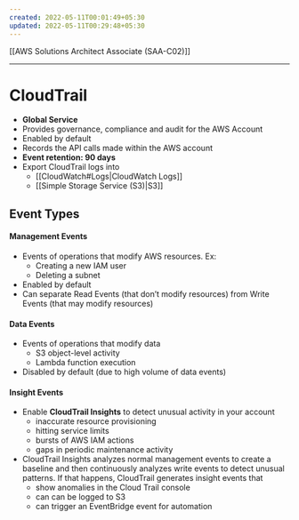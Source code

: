 ```yaml
---
created: 2022-05-11T00:01:49+05:30
updated: 2022-05-11T00:29:48+05:30
---
```

[[AWS Solutions Architect Associate (SAA-C02)]]

---
# CloudTrail
- **Global Service**
- Provides governance, compliance and audit for the AWS Account
- Enabled by default
- Records the API calls made within the AWS account
- **Event retention: 90 days**
- Export CloudTrail logs into
	- [[CloudWatch#Logs|CloudWatch Logs]]
	- [[Simple Storage Service (S3)|S3]]

## Event Types
#### Management Events
- Events of operations that modify AWS resources. Ex:
	- Creating a new IAM user
	- Deleting a subnet
- Enabled by default
- Can separate Read Events (that don’t modify resources) from Write Events (that may modify resources)

#### Data Events
- Events of operations that modify data
	- S3 object-level activity
	- Lambda function execution
- Disabled by default (due to high volume of data events)

#### Insight Events
-   Enable **CloudTrail Insights** to detect unusual activity in your account
    -   inaccurate resource provisioning
    -   hitting service limits
    -   bursts of AWS IAM actions
    -   gaps in periodic maintenance activity
-   CloudTrail Insights analyzes normal management events to create a baseline and then continuously analyzes write events to detect unusual patterns. If that happens, CloudTrail generates insight events that
    -   show anomalies in the Cloud Trail console
    -   can can be logged to S3
    -   can trigger an EventBridge event for automation